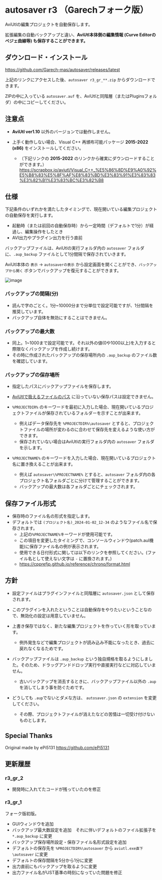 # autosaver r3 （Garechフォーク版）
AviUtlの編集プロジェクトを自動保存します。

拡張編集の自動バックアップと違い、**AviUtl本体側の編集情報 (Curve Editorのベジェ曲線等) も保存することができます。**

## ダウンロード・インストール
https://github.com/Garech-mas/autosaver/releases/latest

上記のリンクにアクセスした後、`autosaver r3_gr_**.zip` からダウンロードできます。

ZIPの中に入っている `autosaver.auf` を、AviUtlと同階層（またはPluginsフォルダ）の中にコピーしてください。

## 注意点
- **AviUtl ver1.10** 以外のバージョンでは動作しません。

- 上手く動作しない場合、Visual C++ 再頒布可能パッケージ **2015-2022 (x86)** をインストールしてください。

  - （下記リンクの **2015-2022** のリンクから確実にダウンロードすることができます。）https://scrapbox.io/aviutl/Visual_C++_%E5%86%8D%E9%A0%92%E5%B8%83%E5%8F%AF%E8%83%BD%E3%83%91%E3%83%83%E3%82%B1%E3%83%BC%E3%82%B8

## 仕様
下記条件のいずれかを満たしたタイミングで、現在開いている編集プロジェクトの自動保存を実行します。

- 起動時（または前回の自動保存時）から一定時間（デフォルトで1分）が経過し、編集操作をしたとき
- AVI出力やプラグイン出力を行う直前

バックアップファイルは、AviUtlの実行フォルダ内の `autosaver` フォルダに、`.aup_backup` ファイルとして1分間隔で保存されていきます。

AviUtl本体の `表示` -> `autosaverの表示` から設定画面を開くことができ、`バックアップから開く` ボタンでバックアップを復元することができます。


![image](https://github.com/user-attachments/assets/a4107804-9521-4c6f-acdc-975d2e988f44)


### バックアップの間隔(分)
- 読んで字のごとく。1分~10000分まで分単位で設定可能ですが、1分間隔を推奨しています。
- バックアップ自体を無効にすることはできません。

### バックアップの最大数
- 同上。1~1000まで設定可能です。それ以外の値(0や1000以上)を入力すると際限なくバックアップを作成し続けます。
- その時に作成されたバックアップの保存場所内の `.aup_backup` のファイル数を確認しています。

### バックアップの保存場所
- 指定したパスにバックアップファイルを保存します。
- [AviUtlで扱えるファイルのパス](https://scrapbox.io/aviutl/AviUtl%E3%81%A7%E6%89%B1%E3%81%88%E3%82%8B%E3%83%95%E3%82%A1%E3%82%A4%E3%83%AB%E3%81%AE%E3%83%91%E3%82%B9) に沿っていない保存パスは設定できません。

- `%PROJECTDIR%` のキーワードを最初に入力した場合、現在開いているプロジェクトファイルが保存されているフォルダーを示すことが出来ます。
  - 例えばデータ保存先を `%PROJECTDIR%\autosaver` とすると、プロジェクトファイルの場所が変わるのに合わせて保存先を変えるような使い方ができます。
  - 保存されていない場合はAviUtlの実行フォルダ内の `autosaver` フォルダを示します。
  
- `%PROJECTNAME%` のキーワードを入力した場合、現在開いているプロジェクト名に置き換えることが出来ます。
  - 例えば `autosaver\%PROJECTNAME%` とすると、`autosaver` フォルダ内の各プロジェクト名フォルダごとに分けて管理することができます。
  - バックアップの最大数は各フォルダごとにチェックされます。

## 保存ファイル形式
- 保存時のファイル名の形式を指定します。
- デフォルトでは `(プロジェクト名)_2024-01-02_12-34` のようなファイル名で保存されます。
  - 上記の`%PROJECTNAME%`キーワードが使用可能です。
  - この項目を変更したタイミングで、コンソールウィンドウ(patch.aul機能)に保存ファイル名の例が表示されます。
  - 使用できる日付形式に関しては以下のリンクを参照してください。(ファイル名として使えない文字は `-` に置換されます。)
  - https://cpprefjp.github.io/reference/chrono/format.html

## 方針
- 設定ファイルはプラグインファイルと同階層に `autosaver.json` として保存されます。
  
- このプラグインを入れたということは自動保存をやりたいということなので、無効化の設定は用意していません。
  
- 上書き保存ではなく、新たな編集プロジェクトを作っていく形を取っています。
  
  - 例外発生などで編集プロジェクトが読み込み不能になったとき、過去に戻れなくなるためです。
    
- バックアップファイルは `.aup_backup` という独自規格を取るようにしました。そのため、ドラッグアンドドロップ実行や直接実行などに対応していません。
  
  - 古いバックアップを消去するときに、バックアップファイル以外の `.aup` を消してしまう事を防ぐためです。
 
- どうしても `.aup`でないとダメな方は、 `autosaver.json` の `extension` を変更してください。
    
  - その際、プロジェクトファイルが消えたなどの苦情は一切受け付けないものとします。

## Special Thanks
Original made by ePi5131 https://github.com/ePi5131


## 更新履歴
### r3_gr_2
- 開発時に入れてたコードが残っていたのを修正
### r3_gr_1
フォーク版初版。
- GUIウィンドウを追加
- バックアップ最大数設定を追加　それに伴いデフォルトのファイル拡張子を `*.aup_backup` に変更
- バックアップ保存場所設定・保存ファイル名形式設定を追加
- デフォルトの保存先を `%PROJECTDIR%\autosaver` から `aviutl.exe直下\autosaver` に変更
- デフォルトの保存間隔を5分から1分に変更
- 出力直前にもバックアップを取るように変更
- 出力ファイル名がUST基準の時刻になっていた問題を修正

